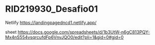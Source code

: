 # RID219930_Desafio01


Netlify
https://landingpagedncd1.netlify.app/

sheet
https://docs.google.com/spreadsheets/d/1b3UtW-n6gC813PQY-Mx4nS554vsqrcufdFp6VnvJQO0/edit?pli=1&gid=0#gid=0
